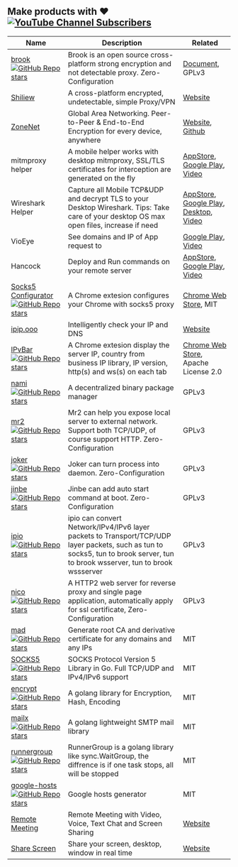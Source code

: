 ## Make products with ❤️ [![YouTube Channel Subscribers](https://img.shields.io/youtube/channel/subscribers/UC5j8-I5Y4lWo4KTa4_0Kx5A?style=social)](https://www.youtube.com/channel/UC5j8-I5Y4lWo4KTa4_0Kx5A)

| Name | Description | Related |
| --- | --- | --- |
| [brook](https://github.com/txthinking/brook) [![GitHub Repo stars](https://img.shields.io/github/stars/txthinking/brook?style=social)](https://github.com/txthinking/brook) | Brook is an open source cross-platform strong encryption and not detectable proxy. Zero-Configuration | [Document](https://txthinking.github.io/brook/), GPLv3 |
| [Shiliew](https://www.shiliew.com/) | A cross-platform encrypted, undetectable, simple Proxy/VPN | [Website](https://www.shiliew.com/) |
| [ZoneNet](https://zonenet.io/) | Global Area Networking. Peer-to-Peer & End-to-End Encryption for every device, anywhere | [Website](https://zonenet.io/), [Github](https://github.com/zonenetio) |
| mitmproxy helper | A mobile helper works with desktop mitmproxy, SSL/TLS certificates for interception are generated on the fly | [AppStore](https://apps.apple.com/us/app/id1528537342), [Google Play](https://play.google.com/store/apps/details?id=com.txthinking.mitmproxy), [Video](https://www.youtube.com/watch?v=puES_ayJkEo) |
| Wireshark Helper | Capture all Mobile TCP&UDP and decrypt TLS to your Desktop Wireshark. Tips: Take care of your desktop OS max open files, increase if need | [AppStore](https://apps.apple.com/us/app/wireshark-client/id1534485108), [Google Play](https://play.google.com/store/apps/details?id=com.txthinking.wireshark), [Desktop](https://github.com/txthinking/wiresharkhelper), [Video](https://www.youtube.com/watch?v=IhxrSyqky94) | 
| VioEye | See domains and IP of App request to | [Google Play](https://play.google.com/store/apps/details?id=com.txthinking.vioeye), [Video](https://www.youtube.com/watch?v=PItpYYz61qI) |
| Hancock | Deploy and Run commands on your remote server | [AppStore](https://apps.apple.com/us/app/hancock-server-command/id1571021877), [Google Play](https://play.google.com/store/apps/details?id=com.txthinking.hancock), [Video](https://www.youtube.com/watch?v=9vf1M588PKg) |
| [Socks5 Configurator](https://chrome.google.com/webstore/detail/hnpgnjkeaobghpjjhaiemlahikgmnghb) [![GitHub Repo stars](https://img.shields.io/github/stars/txthinking/socks5-configurator?style=social)](https://github.com/txthinking/socks5-configurator) | A Chrome extesion configures your Chrome with socks5 proxy | [Chrome Web Store](https://chrome.google.com/webstore/detail/hnpgnjkeaobghpjjhaiemlahikgmnghb), MIT |
| [ipip.ooo](https://ipip.ooo) | Intelligently check your IP and DNS | [Website](https://ipip.ooo) |
| [IPvBar](https://chrome.google.com/webstore/detail/ipvbar/copjmgogifdfjkaenpallapiidcpkjbm) [![GitHub Repo stars](https://img.shields.io/github/stars/txthinking/ipvbar?style=social)](https://github.com/txthinking/ipvbar) | A Chrome extesion display the server IP, country from business IP library, IP version, http(s) and ws(s) on each tab | [Chrome Web Store](https://chrome.google.com/webstore/detail/ipvbar/copjmgogifdfjkaenpallapiidcpkjbm), Apache License 2.0 |
| [nami](https://github.com/txthinking/nami) [![GitHub Repo stars](https://img.shields.io/github/stars/txthinking/nami?style=social)](https://github.com/txthinking/nami) | A decentralized binary package manager | GPLv3 |
| [mr2](https://github.com/txthinking/mr2) [![GitHub Repo stars](https://img.shields.io/github/stars/txthinking/mr2?style=social)](https://github.com/txthinking/mr2) | Mr2 can help you expose local server to external network. Support both TCP/UDP, of course support HTTP. Zero-Configuration | GPLv3 |
| [joker](https://github.com/txthinking/joker) [![GitHub Repo stars](https://img.shields.io/github/stars/txthinking/joker?style=social)](https://github.com/txthinking/joker) | Joker can turn process into daemon. Zero-Configuration | GPLv3 |
| [jinbe](https://github.com/txthinking/jinbe) [![GitHub Repo stars](https://img.shields.io/github/stars/txthinking/jinbe?style=social)](https://github.com/txthinking/jinbe) | Jinbe can add auto start command at boot. Zero-Configuration | GPLv3 |
| [ipio](https://github.com/txthinking/ipio) [![GitHub Repo stars](https://img.shields.io/github/stars/txthinking/ipio?style=social)](https://github.com/txthinking/ipio) | ipio can convert Network/IPv4/IPv6 layer packets to Transport/TCP/UDP layer packets, such as tun to socks5, tun to brook server, tun to brook wsserver, tun to brook wssserver | GPLv3 |
| [nico](https://github.com/txthinking/nico) [![GitHub Repo stars](https://img.shields.io/github/stars/txthinking/nico?style=social)](https://github.com/txthinking/nico) | A HTTP2 web server for reverse proxy and single page application, automatically apply for ssl certificate, Zero-Configuration | GPLv3 |
| [mad](https://github.com/txthinking/mad) [![GitHub Repo stars](https://img.shields.io/github/stars/txthinking/mad?style=social)](https://github.com/txthinking/mad) | Generate root CA and derivative certificate for any domains and any IPs | MIT |
| [SOCKS5](https://github.com/txthinking/socks5) [![GitHub Repo stars](https://img.shields.io/github/stars/txthinking/socks5?style=social)](https://github.com/txthinking/socks5) | SOCKS Protocol Version 5 Library in Go. Full TCP/UDP and IPv4/IPv6 support | MIT |
| [encrypt](https://github.com/txthinking/encrypt) [![GitHub Repo stars](https://img.shields.io/github/stars/txthinking/encrypt?style=social)](https://github.com/txthinking/encrypt) | A golang library for Encryption, Hash, Encoding | MIT |
| [mailx](https://github.com/txthinking/mailx) [![GitHub Repo stars](https://img.shields.io/github/stars/txthinking/mailx?style=social)](https://github.com/txthinking/mailx) | A golang lightweight SMTP mail library | MIT |
| [runnergroup](https://github.com/txthinking/runnergroup) [![GitHub Repo stars](https://img.shields.io/github/stars/txthinking/runnergroup?style=social)](https://github.com/txthinking/runnergroup) | RunnerGroup is a golang library like sync.WaitGroup, the diffrence is if one task stops, all will be stopped | MIT |
| [google-hosts](https://github.com/txthinking/google-hosts) [![GitHub Repo stars](https://img.shields.io/github/stars/txthinking/google-hosts?style=social)](https://github.com/txthinking/google-hosts) | Google hosts generator | MIT |
| [Remote Meeting](https://remotemeeting.io/) | Remote Meeting with Video, Voice, Text Chat and Screen Sharing | [Website](https://remotemeeting.io/) |
| [Share Screen](https://sharescreen.io/) | Share your screen, desktop, window in real time | [Website](https://sharescreen.io/) |
